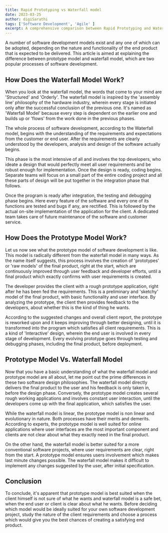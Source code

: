 ```yaml
---
title: Rapid Prototyping vs Waterfall model
date: 2023-03-25
author: digiSarathi
tags: ['Software Development', 'Agile' ]
excerpt: A comprehensive comparison between Rapid Prototyping and Waterfall models in software development, exploring their differences, use cases, and when to choose each approach.
---
```


A number of software development models exist and any one of which can be adopted, depending on the nature and functionality of the end product that is expected to be delivered. This article is aimed at explaining the difference between prototype model and waterfall model, which are two popular processes of software development.

## How Does the Waterfall Model Work?

When you look at the waterfall model, the words that come to your mind are 'Structured' and 'Orderly'. The waterfall model is inspired by the 'assembly line' philosophy of the hardware industry, wherein every stage is initiated only after the successful conclusion of the previous one. It's named as 'Waterfall Model' because every step is dependent on the earlier one and builds up or 'flows' from the work done in the previous phases.

The whole process of software development, according to the Waterfall model, begins with the understanding of the requirements and expectations from the customer or end user. After the requirements are clearly understood by the developers, analysis and design of the software actually begins.

This phase is the most intensive of all and involves the top developers, who ideate a design that would perfectly meet all user requirements and be robust enough for implementation. Once the design is ready, coding begins. Separate teams will focus on a small part of the entire coding project and all these parts of design will be put together in the integration phase that follows.

Once the program is ready after integration, the testing and debugging phase begins. Here every feature of the software and every one of its functions are tested and bugs if any, are rectified. This is followed by the actual on-site implementation of the application for the client. A dedicated team takes care of future maintenance of the software and customer service.

## How Does the Prototype Model Work?

Let us now see what the prototype model of software development is like. This model is radically different from the waterfall model in many ways. As the name itself suggests, this process involves the creation of 'prototypes' or 'raw models' of the final product, right at the start, which are continuously improved through user feedback and developer efforts, until a final product which exactly confirms with user requirements is created.

The developer provides the client with a rough prototype application, right after he has been fed the requirements. This is a preliminary and 'sketchy' model of the final product, with basic functionality and user interface. By analyzing the prototype, the client then provides feedback to the developers, about whether this is the kind of thing he wants.

According to the suggested changes and overall client report, the prototype is reworked upon and it keeps improving through better designing, until it is transformed into the program which satisfies all client requirements. This is a kind of 'Interactive' design, wherein the end user is involved in every stage of development. Every evolving prototype goes through testing and debugging phases, including the final product, before deployment.

## Prototype Model Vs. Waterfall Model

Now that you have a basic understanding of what the waterfall model and prototype model are all about, let me point out the prime differences in these two software design philosophies. The waterfall model directly delivers the final product to the user and his feedback is only taken in, before the design phase. Conversely, the prototype model creates several rough working applications and involves constant user interaction, until the developers come up with the final application, which satisfies the user.

While the waterfall model is linear, the prototype model is non linear and evolutionary in nature. Both processes have their merits and demerits. According to experts, the prototype model is well suited for online applications where user interfaces are the most important component and clients are not clear about what they exactly need in the final product.

On the other hand, the waterfall model is better suited for a more conventional software projects, where user requirements are clear, right from the start. A prototype model ensures users involvement which makes last minute changes possible. The waterfall model makes it difficult to implement any changes suggested by the user, after initial specification.

## Conclusion

To conclude, it's apparent that prototype model is best suited when the client himself is not sure of what he wants and waterfall model is a safe bet, when the end user or client is clear about what he wants. Before deciding which model would be ideally suited for your own software development project, study the nature of the client requirements and choose a process which would give you the best chances of creating a satisfying end product.
